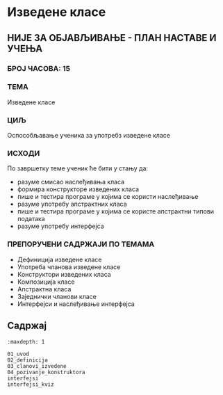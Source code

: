 # Изведене класе

## НИЈЕ ЗА ОБЈАВЉИВАЊЕ - ПЛАН НАСТАВЕ И УЧЕЊА

### БРОЈ ЧАСОВА: 15

### ТЕМА

Изведене класе

### ЦИЉ

Оспособљавање ученика за употребз изведене класе

### ИСХОДИ

По завршетку теме ученик ће бити у стању да:

* разуме смисао наслеђивања класа
* формира конструкторе изведених класа
* пише и тестира програме у којима се користи наслеђивање
* разуме употребу апстрактних класа
* пише и тестира програме у којима се користе апстрактни типови података
* разуме употребу интерфејса

### ПРЕПОРУЧЕНИ САДРЖАЈИ ПО ТЕМАМА

* Дефиниција изведене класе
* Употреба чланова изведене класе
* Конструктори изведених класа
* Композиција класе
* Апстрактна класа
* Заједнички чланови класе
* Интерфејси и наслеђивање интерфејса

## Садржај

```{toctree}
:maxdepth: 1

01_uvod
02_definicija
03_clanovi_izvedene
04_pozivanje_konstruktora
interfejsi
interfejsi_kviz
```
